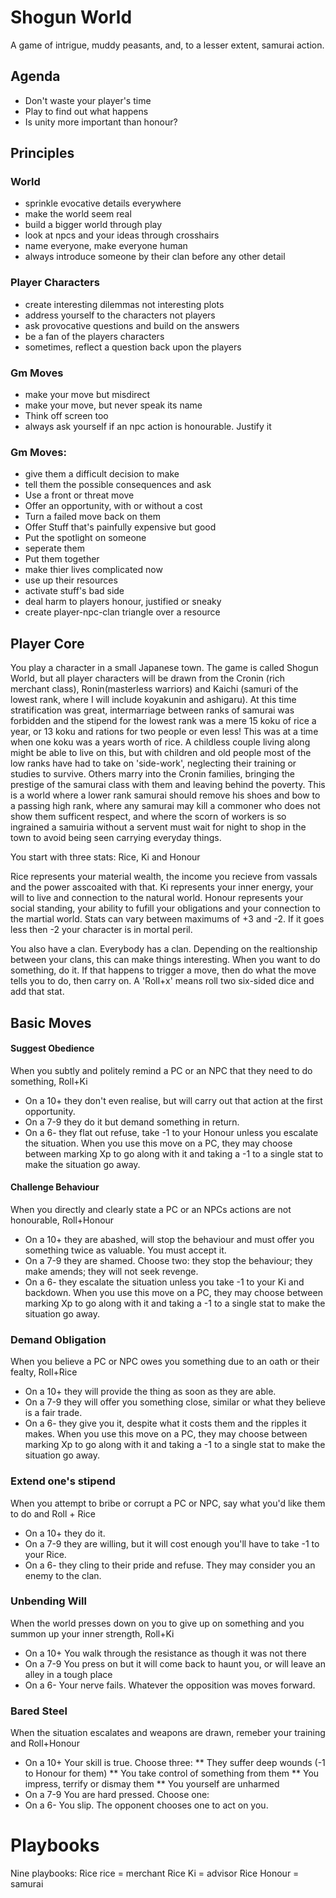 # Shogun World

A game of intrigue, muddy peasants, and, to a lesser extent, samurai action.


## Agenda
* Don't waste your player's time
* Play to find out what happens
* Is unity more important than honour?


## Principles
### World
* sprinkle evocative details everywhere 
* make the world seem real
* build a bigger world through play
* look at npcs and your ideas through crosshairs
* name everyone, make everyone human
* always introduce someone by their clan before any other detail
### Player Characters
* create interesting dilemmas not interesting plots
* address yourself to the characters not players
* ask provocative questions and build on the answers 
* be a fan of the players characters 
* sometimes, reflect a question back upon the players 
### Gm Moves
* make your move but misdirect
* make your move, but never speak its name
* Think off screen too
* always ask yourself if an npc action is honourable. Justify it



### Gm Moves:
* give them a difficult decision to make
* tell them the possible consequences and ask
* Use a front or threat move
* Offer an opportunity, with or without a cost
* Turn a failed move back on them
* Offer Stuff that's painfully expensive but good
* Put the spotlight on someone
* seperate them
* Put them together 
* make thier lives complicated now
* use up their resources 
* activate stuff's bad side
* deal harm to players honour, justified or sneaky
* create player-npc-clan triangle over a resource 

## Player Core 

You play a character in a small Japanese town. The game is called Shogun World, but all player characters will be drawn from the Cronin (rich merchant class), Ronin(masterless warriors) and Kaichi (samuri of the lowest rank, where I will include koyakunin and ashigaru). At this time stratification was great, intermarriage between ranks of samurai was forbidden and the stipend for the lowest rank was a mere 15 koku of rice a year, or 13 koku and rations for two people or even less! This was at a time when one koku was a years worth of rice. A childless couple living along might be able to live on this, but with children and old people most of the low ranks have had to take on 'side-work', neglecting their training or studies to survive. Others marry into the Cronin families, bringing the prestige of the samurai class with them and leaving behind the poverty. This is a world where a lower rank samurai should remove his shoes and bow to a passing high rank, where any samurai may kill a commoner who does not show them sufficent respect, and where the scorn of workers is so ingrained a samuiria without a servent must wait for night to shop in the town to avoid being seen carrying everyday things.

You start with three stats: Rice, Ki and Honour

Rice represents your material wealth, the income you recieve from vassals and the power asscoaited with that.
Ki represents your inner energy, your will to live and connection to the natural world.
Honour represents your social standing, your ability to fufill your obligations and your connection to the martial world.
Stats can vary between maximums of +3 and -2. If it goes less then -2 your character is in mortal peril.

You also have a clan. Everybody has a clan. Depending on the realtionship between your clans, this can make things interesting.
When you want to do something, do it. If that happens to trigger a move, then do what the move tells you to do, then carry on. A 'Roll+x' means roll two six-sided dice and add that stat.


## Basic Moves

#### Suggest Obedience
When you subtly and politely remind a PC or an NPC that they need to do something, Roll+Ki
* On a 10+ they don't even realise, but will carry out that action at the first opportunity.
* On a 7-9 they do it but demand something in return.
* On a 6- they flat out refuse, take -1 to your Honour unless you escalate the situation.
When you use this move on a PC, they may choose between marking Xp to go along with it and taking a -1 to a single stat to make the situation go away.

#### Challenge Behaviour
When you directly and clearly state a PC or an NPCs actions are not honourable, Roll+Honour
* On a 10+ they are abashed, will stop the behaviour and must offer you something twice as valuable. You must accept it. 
* On a 7-9 they are shamed. Choose two: they stop the behaviour; they make amends; they will not seek revenge.
* On a 6- they escalate the situation unless you take -1 to your Ki and backdown.
When you use this move on a PC, they may choose between marking Xp to go along with it and taking a -1 to a single stat to make the situation go away.

### Demand Obligation
When you believe a PC or NPC owes you something due to an oath or their fealty, Roll+Rice
* On a 10+ they will provide the thing as soon as they are able.
* On a 7-9 they will offer you something close, similar or what they believe is a fair trade.
* On a 6- they give you it, despite what it costs them and the ripples it makes.
When you use this move on a PC, they may choose between marking Xp to go along with it and taking a -1 to a single stat to make the situation go away.

### Extend one's stipend
When you attempt to bribe or corrupt a PC or NPC, say what you'd like them to do and Roll + Rice
* On a 10+ they do it. 
* On a 7-9 they are willing, but it will cost enough you'll have to take -1 to your Rice.
* On a 6- they cling to their pride and refuse. They may consider you an enemy to the clan.

### Unbending Will
When the world presses down on you to give up on something and you summon up your inner strength, Roll+Ki
* On a 10+ You walk through the resistance as though it was not there
* On a 7-9 You press on but it will come back to haunt you, or will leave an alley in a tough place
* On a 6- Your nerve fails. Whatever the opposition was moves forward.

### Bared Steel
When the situation escalates and weapons are drawn, remeber your training and Roll+Honour
* On a 10+ Your skill is true. Choose three:
  ** They suffer deep wounds (-1 to Honour for them)
  ** You take control of something from them
  ** You impress, terrify or dismay them
  ** You yourself are unharmed
* On a 7-9 You are hard pressed. Choose one:
* On a 6- You slip. The opponent chooses one to act on you.



# Playbooks

Nine playbooks:
Rice rice = merchant
Rice Ki = advisor
Rice Honour = samurai 



